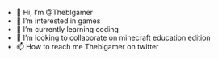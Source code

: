 - 👋 Hi, I’m @Theblgamer
- 👀 I’m interested in games
- 🌱 I’m currently learning coding
- 💞️ I’m looking to collaborate on minecraft education edition
- 📫 How to reach me Theblgamer on twitter

<!---
Theblgamer/Theblgamer is a ✨ special ✨ repository because its `README.md` (this file) appears on your GitHub profile.
You can click the Preview link to take a look at your changes.
--->
